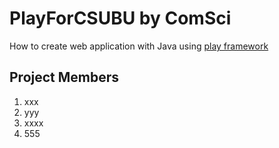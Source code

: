# PlayForCSUBU by ComSci
How to create web application with Java using [play framework](http://www.playframework.com)

## Project Members
1. xxx
2. yyy
3. xxxx
4. 555
